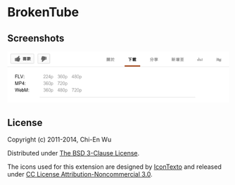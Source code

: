 # BrokenTube

## Screenshots

![Screenshots](https://github.com/jason2506/BrokenTube/raw/master/BrokenTube.png)

## License

Copyright (c) 2011-2014, Chi-En Wu

Distributed under [The BSD 3-Clause License](http://opensource.org/licenses/BSD-3-Clause).

The icons used for this extension are designed by [IconTexto](http://icontexto.blogspot.com/) and released under [CC License Attribution-Noncommercial 3.0](http://creativecommons.org/licenses/by-nc/3.0/).
